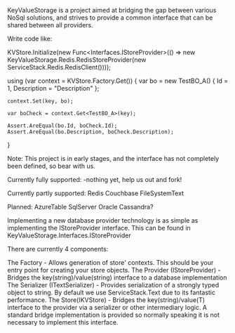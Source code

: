 KeyValueStorage is a project aimed at bridging the gap between various NoSql solutions, 
and strives to provide a common interface that can be shared between all providers.

Write code like:

KVStore.Initialize(new Func<Interfaces.IStoreProvider>(() => new KeyValueStorage.Redis.RedisStoreProvider(new ServiceStack.Redis.RedisClient())));

using (var context = KVStore.Factory.Get())
{
    var bo = new TestBO_A()
    {
        Id = 1,
        Description = "Description"
    };

    context.Set(key, bo);

    var boCheck = context.Get<TestBO_A>(key);

    Assert.AreEqual(bo.Id, boCheck.Id);
    Assert.AreEqual(bo.Description, boCheck.Description);
}



Note: This project is in early stages, and the interface has not completely been defined, so bear with us.

Currently fully supported:
-nothing yet, help us out and fork!


Currently partly supported:
Redis
Couchbase
FileSystemText

Planned:
AzureTable
SqlServer
Oracle
Cassandra?

Implementing a new database provider technology is as simple as implementing the IStoreProvider interface. This can be found in KeyValueStorage.Interfaces.IStoreProvider

There are currently 4 components:

The Factory - Allows generation of store' contexts. This should be your entry point for creating your store objects.
The Provider (IStoreProvider) - Bridges the key(string)/value(string) interface to a database implementation
The Serializer (ITextSerializer) - Provides serialization of a strongly typed object to string. By default we use ServiceStack.Text due to its fantastic performance.
The Store(IKVStore) - Bridges the key(string)/value(T) interface to the provider via a serializer or other intermediary logic. A standard bridge implementation is provided so normally speaking it is not necessary to implement this interface.
